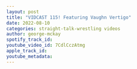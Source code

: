 ```yaml
---
layout: post
title: "VIDCAST 115! Featuring Vaughn Vertigo"
date: 2022-08-10
categories: straight-talk-wrestling videos
author: george-mckay
spotify_track_id: 
youtube_video_id: 7CdlCczAtmg
apple_track_id: 
youtube_metadata: 
---
```

